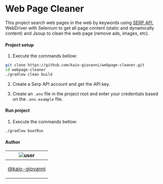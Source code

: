 # Web Page Cleaner

This project search web pages in the web by keywords using [SERP API](https://wwww.serpapi.com), WebDriver with Selenium to get all page content (static and dynamically content) and Jsoup to clean the web page (remove ads, images, etc).

#### Project setup

1. Execute the commands bellow:

```bash
git clone https://github.com/kaio-giovanni/webpage-cleaner.git
cd webpage-cleaner
./gradlew clean build
```

2. Create a Serp API account and get the API key.

3. Create an `.env` file in the project root and enter your credentials based on the `.env.example` file.


#### Run project

1. Execute the commands bellow:

```bash
./gradlew bootRun
```

#### Author

| ![user](https://avatars1.githubusercontent.com/u/64810260?v=4&s=150) |
| ----------------------------- |
| <p align="center"> <a href="https://github.com/kaio-giovanni"> @kaio-giovanni </a> </p>|
